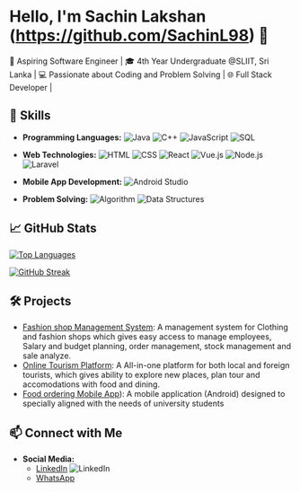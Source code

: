 # Hello, I'm Sachin Lakshan (https://github.com/SachinL98) 👋

🚀 Aspiring Software Engineer | 
🎓 4th Year Undergraduate @SLIIT, Sri Lanka | 
💻 Passionate about Coding and Problem Solving | 
🌐 Full Stack Developer |

## 🔧 Skills

- **Programming Languages:** 
  ![Java](https://img.shields.io/badge/Java-007396?style=flat-square&logo=java&logoColor=white)
  ![C++](https://img.shields.io/badge/C++-00599C?style=flat-square&logo=c%2B%2B&logoColor=white)
  ![JavaScript](https://img.shields.io/badge/JavaScript-F7DF1E?style=flat-square&logo=javascript&logoColor=black)
  ![SQL](https://img.shields.io/badge/SQL-4479A1?style=flat-square&logo=sql&logoColor=white)
  
- **Web Technologies:** 
  ![HTML](https://img.shields.io/badge/HTML5-E34F26?style=flat-square&logo=html5&logoColor=white)
  ![CSS](https://img.shields.io/badge/CSS3-1572B6?style=flat-square&logo=css3&logoColor=white)
  ![React](https://img.shields.io/badge/React-61DAFB?style=flat-square&logo=react&logoColor=black)
  ![Vue.js](https://img.shields.io/badge/Vue.js-4FC08D?style=flat-square&logo=vue.js&logoColor=white)
  ![Node.js](https://img.shields.io/badge/Node.js-43853D?style=flat-square&logo=node.js&logoColor=white)
  ![Laravel](https://img.shields.io/badge/Laravel-FF2D20?style=flat-square&logo=laravel&logoColor=white)

- **Mobile App Development:**
  ![Android Studio](https://img.shields.io/badge/Android_Studio-3DDC84?style=flat-square&logo=android-studio&logoColor=white)

- **Problem Solving:** 
  ![Algorithm](https://img.shields.io/badge/Algorithm-008000?style=flat-square)
  ![Data Structures](https://img.shields.io/badge/Data_Structures-008000?style=flat-square)



## 📈 GitHub Stats

[![Top Languages](https://github-readme-stats.vercel.app/api/top-langs/?username=SachinL98&layout=compact)](https://github.com/anuraghazra/github-readme-stats)

[![GitHub Streak](https://github-readme-streak-stats.herokuapp.com/?user=SachinL98)](https://github.com/DenverCoder1/github-readme-streak-stats)


## 🛠️ Projects

- [Fashion shop Management System]([https://github.com/your-username/project-1](https://github.com/SachinL98/Fashion-Shop-Management-System)): A management system for Clothing and fashion shops which gives easy access to manage employees, Salary and budget planning, order management, stock management and sale analyze.
- [Online Tourism Platform]([https://github.com/your-username/project-2](https://github.com/SachinL98/TravelSavvy-Online-Tuorism-Platform-MERN)): A All-in-one platform for both local and foreign tourists, which gives ability to explore new places, plan tour and accomodations with food and dining.
- [Food ordering Mobile App]([https://github.com/SachinL98/Food-ordering-Mobile-App)): A mobile application (Android) designed to specially aligned with the needs of university students

## 📫 Connect with Me

- **Social Media:**
  - [LinkedIn](https://www.linkedin.com/in/sachin-lakshan-988644255) ![LinkedIn](https://img.shields.io/badge/LinkedIn-0077B5?style=flat-square&logo=linkedin&logoColor=white)
  - [WhatsApp](https://wa.me/qr/VSXOD4YWSL7AG1)


